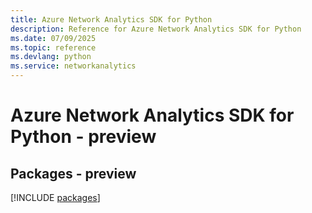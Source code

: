 ```yaml
---
title: Azure Network Analytics SDK for Python
description: Reference for Azure Network Analytics SDK for Python
ms.date: 07/09/2025
ms.topic: reference
ms.devlang: python
ms.service: networkanalytics
---
```

# Azure Network Analytics SDK for Python - preview
## Packages - preview
[!INCLUDE [packages](network-analytics-index.md)]